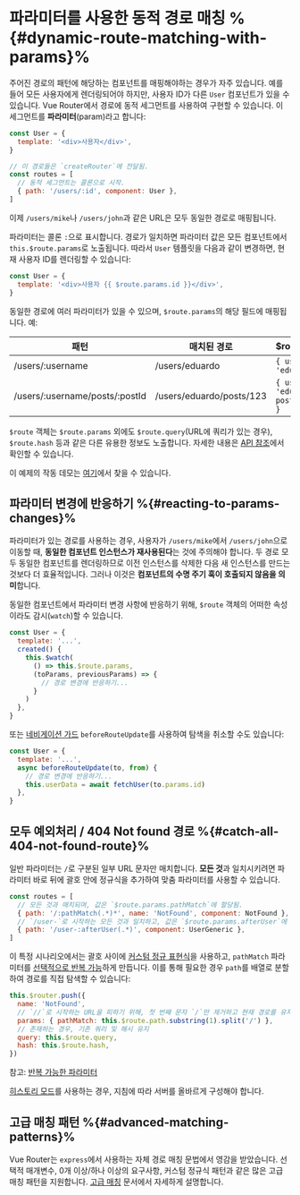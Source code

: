 # 파라미터를 사용한 동적 경로 매칭 %{#dynamic-route-matching-with-params}%






주어진 경로의 패턴에 해당하는 컴포넌트를 매핑해야하는 경우가 자주 있습니다. 예를 들어 모든 사용자에게 렌더링되어야 하지만, 사용자 ID가 다른 `User` 컴포넌트가 있을 수 있습니다. Vue Router에서 경로에 동적 세그먼트를 사용하여 구현할 수 있습니다. 이 세그먼트를 **파라미터**(param)라고 합니다:

```js
const User = {
  template: '<div>사용자</div>',
}

// 이 경로들은 `createRouter`에 전달됨.
const routes = [
  // 동적 세그먼트는 콜론으로 시작.
  { path: '/users/:id', component: User },
]
```

이제 `/users/mike`나 `/users/john`과 같은 URL은 모두 동일한 경로로 매핑됩니다.

파라미터는 콜론 `:`으로 표시합니다. 경로가 일치하면 파라미터 값은 모든 컴포넌트에서 `this.$route.params`로 노출됩니다. 따라서 `User` 템플릿을 다음과 같이 변경하면, 현재 사용자 ID를 렌더링할 수 있습니다:

```js
const User = {
  template: '<div>사용자 {{ $route.params.id }}</div>',
}
```

동일한 경로에 여러 파라미터가 있을 수 있으며, `$route.params`의 해당 필드에 매핑됩니다. 예:

| 패턴                            | 매치된 경로               | \$route.params                           |
|--------------------------------|--------------------------| ---------------------------------------- |
| /users/:username               | /users/eduardo           | `{ username: 'eduardo' }`                |
| /users/:username/posts/:postId | /users/eduardo/posts/123 | `{ username: 'eduardo', postId: '123' }` |

`$route` 객체는 `$route.params` 외에도 `$route.query`(URL에 쿼리가 있는 경우), `$route.hash` 등과 같은 다른 유용한 정보도 노출합니다. 자세한 내용은 [API 참조](/api/interfaces/RouteLocationNormalized.html)에서 확인할 수 있습니다.

이 예제의 작동 데모는 [여기](https://codesandbox.io/s/route-params-vue-router-examples-mlb14?from-embed&initialpath=%2Fusers%2Feduardo%2Fposts%2F1)에서 찾을 수 있습니다.

<!-- <iframe
  src="https://codesandbox.io/embed//route-params-vue-router-examples-mlb14?fontsize=14&theme=light&view=preview&initialpath=%2Fusers%2Feduardo%2Fposts%2F1"
  style="width:100%; height:500px; border:0; border-radius: 4px; overflow:hidden;"
  title="Route Params example"
  allow="accelerometer; ambient-light-sensor; camera; encrypted-media; geolocation; gyroscope; hid; microphone; midi; payment; usb; vr; xr-spatial-tracking"
  sandbox="allow-forms allow-modals allow-popups allow-presentation allow-same-origin allow-scripts"
></iframe> -->

## 파라미터 변경에 반응하기 %{#reacting-to-params-changes}%






파라미터가 있는 경로를 사용하는 경우, 사용자가 `/users/mike`에서 `/users/john`으로 이동할 때, **동일한 컴포넌트 인스턴스가 재사용된다**는 것에 주의해야 합니다. 두 경로 모두 동일한 컴포넌트를 렌더링하므로 이전 인스턴스를 삭제한 다음 새 인스턴스를 만드는 것보다 더 효율적입니다. 그러나 이것은 **컴포넌트의 수명 주기 훅이 호출되지 않음을 의미**합니다.

동일한 컴포넌트에서 파라미터 변경 사항에 반응하기 위해, `$route` 객체의 어떠한 속성이라도 감시(`watch`)할 수 있습니다.

```js
const User = {
  template: '...',
  created() {
    this.$watch(
      () => this.$route.params,
      (toParams, previousParams) => {
        // 경로 변경에 반응하기...
      }
    )
  },
}
```

또는 [네비게이션 가드](../advanced/navigation-guards.md) `beforeRouteUpdate`를 사용하여 탐색을 취소할 수도 있습니다:

```js
const User = {
  template: '...',
  async beforeRouteUpdate(to, from) {
    // 경로 변경에 반응하기...
    this.userData = await fetchUser(to.params.id)
  },
}
```

## 모두 예외처리 / 404 Not found 경로 %{#catch-all-404-not-found-route}%






일반 파라미터는 `/`로 구분된 일부 URL 문자만 매치합니다. **모든 것**과 일치시키려면 파라미터 바로 뒤에 괄호 안에 정규식을 추가하여 맞춤 파라미터를 사용할 수 있습니다.

```js
const routes = [
  // 모든 것과 매치되며, 값은 `$route.params.pathMatch`에 할당됨.
  { path: '/:pathMatch(.*)*', name: 'NotFound', component: NotFound },
  // `/user-`로 시작하는 모든 것과 일치하고, 값은 `$route.params.afterUser`에 할당됨.
  { path: '/user-:afterUser(.*)', component: UserGeneric },
]
```

이 특정 시나리오에서는 괄호 사이에 [커스텀 정규 표현식](route-matching-syntax.md#custom-regexp-in-params)을 사용하고, `pathMatch` 파라미터를 [선택적으로 반복 가능](route-matching-syntax.md#optional-parameters)하게 만듭니다. 이를 통해 필요한 경우 `path`를 배열로 분할하여 경로를 직접 탐색할 수 있습니다:

```js
this.$router.push({
  name: 'NotFound',
  // `//`로 시작하는 URL을 피하기 위해, 첫 번째 문자 `/`만 제거하고 현재 경로를 유지
  params: { pathMatch: this.$route.path.substring(1).split('/') },
  // 존재하는 경우, 기존 쿼리 및 해시 유지
  query: this.$route.query,
  hash: this.$route.hash,
})
```

참고: [반복 가능한 파라미터](route-matching-syntax.md#repeatable-params)

[히스토리 모드](history-mode.md)를 사용하는 경우, 지침에 따라 서버를 올바르게 구성해야 합니다.

## 고급 매칭 패턴 %{#advanced-matching-patterns}%

Vue Router는 `express`에서 사용하는 자체 경로 매칭 문법에서 영감을 받았습니다. 선택적 매개변수, 0개 이상/하나 이상의 요구사항, 커스텀 정규식 패턴과 같은 많은 고급 매칭 패턴을 지원합니다. [고급 매칭](route-matching-syntax.md) 문서에서 자세하게 설명합니다.
